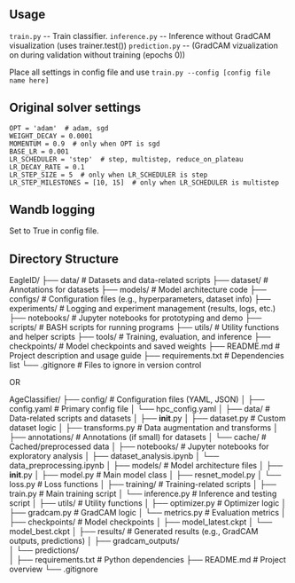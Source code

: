 
## Usage
  `train.py` -- Train classifier.
  `inference.py` -- Inference without GradCAM visualization (uses trainer.test())
  `prediction.py` -- (GradCAM vizualization on during validation without training (epochs 0))

  Place all settings in config file and use `train.py --config [config file name here]`


  ## Original solver settings
    OPT = 'adam'  # adam, sgd
    WEIGHT_DECAY = 0.0001
    MOMENTUM = 0.9  # only when OPT is sgd
    BASE_LR = 0.001
    LR_SCHEDULER = 'step'  # step, multistep, reduce_on_plateau
    LR_DECAY_RATE = 0.1
    LR_STEP_SIZE = 5  # only when LR_SCHEDULER is step
    LR_STEP_MILESTONES = [10, 15]  # only when LR_SCHEDULER is multistep

## Wandb logging
Set to True in config file.


## Directory Structure
EagleID/
├── data/                  # Datasets and data-related scripts
├── dataset/               # Annotations for datasets
├── models/                # Model architecture code
├── configs/               # Configuration files (e.g., hyperparameters, dataset info)
├── experiments/           # Logging and experiment management (results, logs, etc.)
├── notebooks/             # Jupyter notebooks for prototyping and demo
├── scripts/               # BASH scripts for running programs
├── utils/                 # Utility functions and helper scripts
├── tools/                 # Training, evaluation, and inference
├── checkpoints/           # Model checkpoints and saved weights
├── README.md              # Project description and usage guide
├── requirements.txt       # Dependencies list
└── .gitignore             # Files to ignore in version control


OR

AgeClassifier/
├── config/                  # Configuration files (YAML, JSON)
│   ├── config.yaml          # Primary config file
│   └── hpc_config.yaml
│
├── data/                    # Data-related scripts and datasets
│   ├── __init__.py
│   ├── dataset.py           # Custom dataset logic
│   ├── transforms.py        # Data augmentation and transforms
│   ├── annotations/         # Annotations (if small) for datasets
│   └── cache/               # Cached/preprocessed data
│
├── notebooks/               # Jupyter notebooks for exploratory analysis
│   ├── dataset_analysis.ipynb
│   └── data_preprocessing.ipynb
│
├── models/                  # Model architecture files
│   ├── __init__.py
│   ├── model.py             # Main model class
│   ├── resnet_model.py
│   └── loss.py              # Loss functions
│
├── training/                # Training-related scripts
│   ├── train.py             # Main training script
│   └── inference.py         # Inference and testing script
│
├── utils/                   # Utility functions
│   ├── optimizer.py         # Optimizer logic
│   ├── gradcam.py           # GradCAM logic
│   └── metrics.py           # Evaluation metrics
│
├── checkpoints/             # Model checkpoints
│   ├── model_latest.ckpt
│   └── model_best.ckpt
│
├── results/                 # Generated results (e.g., GradCAM outputs, predictions)
│   ├── gradcam_outputs/     
│   └── predictions/         
│
├── requirements.txt         # Python dependencies
├── README.md                # Project overview
└── .gitignore
